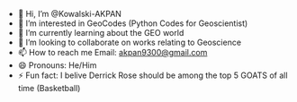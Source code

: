 - 👋 Hi, I’m @Kowalski-AKPAN
- 👀 I’m interested in GeoCodes (Python Codes for Geoscientist)
- 🌱 I’m currently learning about the GEO world
- 💞️ I’m looking to collaborate on works relating to Geoscience 
- 📫 How to reach me Email: akpan9300@gmail.com 
- 😄 Pronouns: He/Him
- ⚡ Fun fact: I belive Derrick Rose should be among the top 5 GOATS of all time (Basketball)

<!---
Kowalski-AKPAN/Kowalski-AKPAN is a ✨ special ✨ repository because its `README.md` (this file) appears on your GitHub profile.
You can click the Preview link to take a look at your changes.
--->
